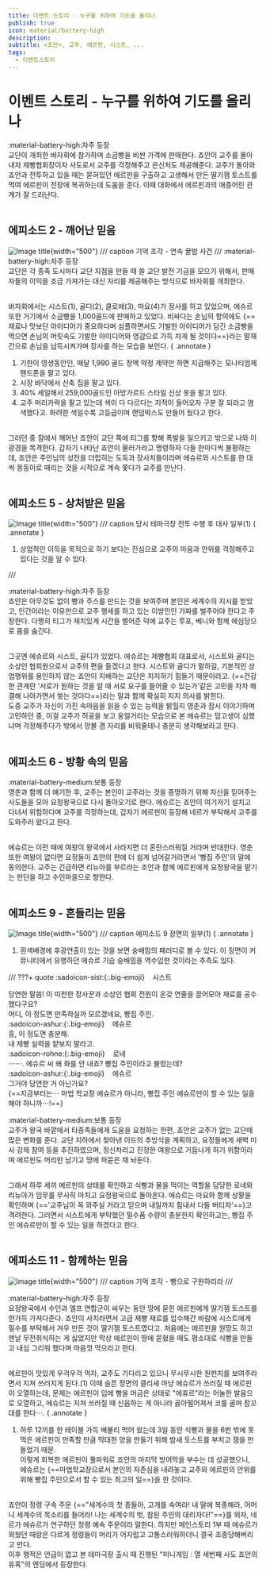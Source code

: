 ```yaml
---
title: 이벤트 스토리 - 누구를 위하여 기도를 올리나
publish: true
icon: material/battery-high
description:
subtitle: <죠안>, 교주, 에르핀, 시스트, ...
tags:
  - 이벤트스토리
---
```


# 이벤트 스토리 - 누구를 위하여 기도를 올리나
<span class="badge badge-version"><span class="badge-icon">:material-battery-high:</span>자주 등장</span>
<br>
교단이 개최한 바자회에 참가하며 소금빵을 비싼 가격에 판매한다. 죠안이 교주를 몰아내자 제빵협회장이자 사도로서 교주를 걱정해주고 은신처도 제공해준다. 교주가 돌아와 죠안과 전투하고 있을 때는 묻혀있던 에르핀을 구출하고 고생해서 만든 딸기잼 토스트를 먹여 에르핀이 전장에 복귀하는데 도움을 준다. 이때 대화에서 에르핀과의 애증어린 관계가 잘 드러난다.
<br>
<br>

## 에피소드 2 - 깨어난 믿음
![Image title](https://vitamink1.github.io/mkdocs-test/assets/story/s1_event_joanne_1.png){width="500"}
/// caption
기억 조각 - 연속 꿀밤 사건
///
<span class="badge badge-version"><span class="badge-icon">:material-battery-high:</span>자주 등장</span>
<br>
교단은 각 종족 도시마다 교단 지점을 만들 때 쓸 교단 발전 기금을 모으기 위해서, 판매자들의 이익을 조금 가져가는 대신 자리를 제공해주는 방식으로 바자회를 개최한다. 

<br>
바자회에서는 시스트(1), 골디(2), 클로에(3), 마요(4)가 장사를 하고 있었으며, 에슈르 또한 거기에서 소금빵을 1,000골드에 판매하고 있었다. 비싸다는 손님의 항의에도 {==재료나 맛보단 아이디어가 중요하다며 심플하면서도 기발한 아이디어가 담긴 소금빵을 먹으면 손님의 머릿속도 기발한 아이디어와 영감으로 가득 차게 될 것이다==}라는 말재간으로 손님을 납득시켜가며 장사를 하는 모습을 보인다.
{ .annotate }

1. 기한이 영생동안인, 매달 1,990 골드 정액 약정 계약만 하면 지급해주는 모나티엄제 핸드폰을 팔고 있다.
2. 시장 바닥에서 신축 집을 팔고 있다.
3. 40% 세일해서 259,000골드인 아방가르드 스타일 신상 옷을 팔고 있다.
4. 교주 머리카락을 팔고 있는데 색이 다 다르다는 지적이 들어오자 구분 잘 되라고 염색했다고. 화려한 색일수록 고등급이며 랜덤박스도 만들어 뒀다고 한다.

<br>
그러던 중 잠에서 깨어난 죠안이 교단 쪽에 티그를 향해 폭발을 일으키고 밖으로 나와 이 광경을 목격한다. 갑자기 나타난 죠안이 물러가라고 명령하자 다들 한마디씩 불평하는데, 죠안은 주인님의 성전을 더럽히는 도둑과 장사치들이라며 에슈르와 시스트를 한 대씩 몽둥이로 때리는 것을 시작으로 계속 쫓다가 교주를 만난다.
<br>
<br>

## 에피소드 5 - 상처받은 믿음
![Image title](https://vitamink1.github.io/mkdocs-test/assets/story/s1_event_joanne_2.png){width="500"}
/// caption
당시 테마극장 전투 수행 후 대사 일부(1)
{ .annotate }

1. 상업적인 이득을 목적으로 하기 보다는 진심으로 교주의 마음과 안위를 걱정해주고 있다는 것을 알 수 있다.

///

<span class="badge badge-version"><span class="badge-icon">:material-battery-high:</span>자주 등장</span>
<br>
죠안은 아무것도 없이 빵과 주스를 만드는 것을 보여주며 본인은 세계수의 지시를 받았고, 인간이라는 이유만으로 교주 행세를 하고 있는 이방인인 가짜를 벌주어야 한다고 주장한다. 다행히 티그가 재치있게 시간을 벌어준 덕에 교주는 루포, 베니와 함께 에심당으로 몸을 숨긴다.

<br>
그곳엔 에슈르와 시스트, 골디가 있었다. 에슈르는 제빵협회 대표로서, 시스트와 골디는 소상인 협회원으로서 교주의 편을 들겠다고 한다. 시스트와 골디가 말하길, 기본적인 상업행위를 용인하지 않는 죠안이 지배하는 교단은 지지하기 힘들기 때문이라고. {==건강한 관계란 '서로가 원하는 것을 알 때 서로 요구를 들어줄 수 있는가'같은 고민을 차차 해결해 나아가면서 쌓는 것이다==}라는 말과 함께 확실히 지지 의사를 밝힌다. 

<br>
도중 교주가 자신이 가진 속마음을 읽을 수 있는 능력을 밝힐지 영춘과 잠시 이야기하며 고민하던 중, 이걸 교주가 허공을 보고 웅얼거리는 모습으로 본 에슈르는 맘고생이 심했냐며 걱정해주다가 밖에서 망볼 겸 자리를 비워줄테니 충분히 생각해보라고 한다. 
<br>
<br>

## 에피소드 6 - 방황 속의 믿음
<span class="badge badge-version"><span class="badge-icon">:material-battery-medium:</span>보통 등장</span>
<br>
영춘과 함께 더 얘기한 후, 교주는 본인이 교주라는 것을 증명하기 위해 자신을 믿어주는 사도들을 모아 요정왕국으로 다시 돌아오기로 한다. 에슈르는 죠안이 여기저기 설치고 다녀서 위험하다며 교주를 걱정하는데, 갑자기 에르핀이 등장해 네르가 부탁해서 교주를 도와주러 왔다고 한다.

<br>
에슈르는 이런 때에 여왕이 왕국에서 사라지면 더 혼란스러워질 거라며 반대한다. 영춘 또한 여왕이 없다면 요정들이 죠안의 편에 더 쉽게 넘어갈거라면서 '빵집 주인'의 말에 동의한다. 교주는 긴급하면 리뉴아를 부르라는 조언과 함께 에르핀에게 요정왕국을 맡기는 판단을 하고 수인마을으로 향한다. 
<br>
<br>

## 에피소드 9 - 흔들리는 믿음
![Image title](https://vitamink1.github.io/mkdocs-test/assets/story/s1_event_joanne_3.png){width="500"}
/// caption
에피소드 9 장면의 일부(1)
{ .annotate }

1. 흰색배경에 후광연출이 있는 것을 보면 숭배밈의 패러디로 볼 수 있다. 이 장면이 커뮤니티에서 유행하던 에슈르 기습 숭배밈을 역수입한 것이라는 추측도 있다.

///
???+ quote
    :sadoicon-sist:{:.big-emoji} &nbsp;&nbsp;&nbsp;<span class="tag-box" data-sado="sist">시스트</span><br>
    <div class="speech-bubble">
        당연한 말씀! 이 미천한 장사꾼과 소상인 협회 전원이 온갖 연줄을 끌어모아 재료를 공수했다구요?<br>
        어디, 이 정도면 만족하실까 모르겠네요, 빵집 주인.
    </div>
    :sadoicon-ashur:{:.big-emoji} &nbsp;&nbsp;&nbsp;<span class="tag-box" data-sado="ashur">에슈르</span><br>
    <div class="speech-bubble">
        흥, 이 정도면 충분해.<br>
        내 제빵 실력을 얕보지 말라고.
    </div>
    :sadoicon-rohne:{:.big-emoji} &nbsp;&nbsp;&nbsp;<span class="tag-box" data-sado="rohne">로네</span><br>
    <div class="speech-bubble">
        ⋯⋯. 에슈르 씨 왜 화를 안 내죠? 빵집 주인이라고 불렀는데?
    </div>
    :sadoicon-ashur:{:.big-emoji} &nbsp;&nbsp;&nbsp;<span class="tag-box" data-sado="ashur">에슈르</span><br>
    <div class="speech-bubble">
        그거야 당연한 거 아닌가요?<br>
        {==지금부터는⋯ 마법 학교장 에슈르가 아니라, 빵집 주인 에슈르만이 할 수 있는 일을 해야 하니까⋯!==}
    </div>

<span class="badge badge-version"><span class="badge-icon">:material-battery-medium:</span>보통 등장</span>
<br>
교주가 왕국 바깥에서 타종족들에게 도움을 요청하는 한편, 죠안은 교주가 없는 교단에 많은 변화를 준다. 교단 지하에서 찾아낸 이드의 추방식을 계획하고, 요정들에게 새벽 미사 강제 참여 등을 추진하였으며, 정신차리고 진정한 여왕으로 거듭나게 하기 위함이라며 에르핀도 머리만 남기고 땅에 파묻은 채 놔둔다. 

<br>
그래서 하루 세끼 에르핀의 상태를 확인하고 식빵과 물을 먹이는 역할을 담당한 로네와 리뉴아가 임무를 무사히 마치고 요정왕국으로 돌아온다. 에슈르는 마요와 함께 상황을 확인하며 {=='교주님이 꼭 와주실 거라고 믿으며 내일까지 힘내서 다들 버티자'==}고 격려한다. 그러면서 시스트에게 부탁했던 밀수품 수량이 충분한지 확인하고는, 빵집 주인 에슈르만이 할 수 있는 일을 하겠다고 한다.
<br>
<br>

## 에피소드 11 - 함께하는 믿음
![Image title](https://vitamink1.github.io/mkdocs-test/assets/story/s1_event_joanne_4.png){width="500"}
/// caption
기억 조각 - 빵으로 구원하리라
///

<span class="badge badge-version"><span class="badge-icon">:material-battery-high:</span>자주 등장</span>
<br>
요정왕국에서 수인과 엘프 연합군이 싸우는 동안 땅에 묻힌 에르핀에게 딸기잼 토스트를 한가득 가져다준다. 죠안이 사치라면서 고급 제빵 재료를 압수해간 바람에 시스트에게 밀수를 부탁해서 겨우 만든 것이 딸기잼 토스트였다고. 처음에는 에르핀을 원망도 하고 맨날 무전취식하는 게 싫었지만 막상 에르핀이 땅에 묻혔을 때도 평소대로 식빵을 만들고 내심 그리워 했다며 마음껏 먹으라고 한다. 

<br>
에르핀이 맛있게 우걱우걱 먹자, 교주도 기다리고 있으니 무시무시한 원펀치를 보여주라면서 지쳐 쓰러지게 된다.(1) 이때 슬픈 장면의 클리셰 마냥 에슈르가 쓰러질 때 에르핀이 오열하는데, 문제는 에르핀이 입에 빵을 머금은 상태로 "에휴르"라는 어눌한 발음으로 오열하고, 에슈르는 지쳐 쓰러질 때 신음하는 게 아니라 곯아떨어져서 코를 골며 잠꼬대를 한다⋯. 
{ .annotate }

1. 하루 12끼를 한 테이블 가득 배불리 먹어 왔는데 3일 동안 식빵과 물을 6번 밖에 못 먹은 에르핀이 만족할 만큼 막대한 양을 만들기 위해 밤새 토스트를 부치고 잼을 만들었기 때문.<br> 이렇게 회복한 에르핀이 풀파워로 죠안의 마지막 방어막을 부수는 데 성공했으니, 에슈르는 {==마법학교장으로서 본인의 자존심을 내려놓고 교주와 에르핀의 안위를 위해 빵집 주인으로서 할 수 있는 최고의 일==}을 한 것이다.

<br>
죠안이 정령 구속 주문 {=="세계수의 첫 종들아, 고개를 숙여라! 내 말에 복종해라, 어머니 세계수의 목소리를 들어라! 나는 세계수의 벗, 참된 주인의 대리자다!"==}를 외자, 네르가 에슈르가 연구하던 정령 예속 주문이라 말한다. 하지만 메인스토리 1부 때 에슈르가 외웠던 때랑은 다르게 정령들이 머리가 어지럽고 고통스러워하더니 결국 조종당해버리고 만다.

<br>
이후 행적은 언급이 없고 본 테마극장 출시 때 진행된 "미니게임 : 열 세번째 사도 죠안의 유혹"의 엔딩에서 등장한다. 
<br>
<br>